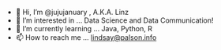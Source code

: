 - 👋 Hi, I’m @jujujanuary , A.K.A. Linz
- 👀 I’m interested in ... Data Science and Data Communication!
- 🌱 I’m currently learning ... Java, Python, R
- 📫 How to reach me ... lindsay@palson.info

<!---
jujujanuary/jujujanuary is a ✨ special ✨ repository because its `README.md` (this file) appears on your GitHub profile.
You can click the Preview link to take a look at your changes.
--->
